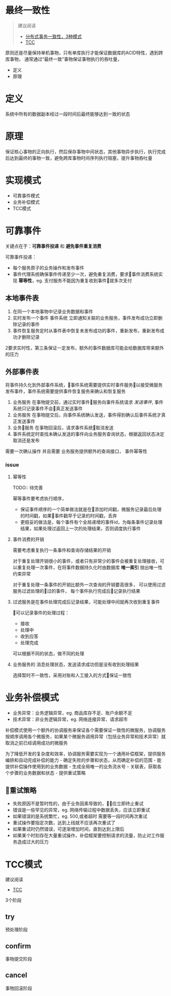 # 最终一致性

> 建议阅读
> - [分布式事务一致性，3种模式](https://zhuanlan.zhihu.com/p/36153160)
> - [TCC](https://juejin.im/post/5bf201f7f265da610f63528a)

原则还是尽量保持单机事物，只有单库执行才能保证数据库的ACID特性，遇到跨库事物， 通常通过“最终一致”事物保证事物执行的吞吐量，

- 定义
- 原理

# 定义
系统中所有的数据副本经过一段时间后最终能够达到一致的状态

# 原理
保证核心事物的正向执行，然后保存事物中间状态，其他事物异步执行，执行完成后达到最终的事物一致，避免跨库事物时间序列执行阻塞，提升事物吞吐量

# 实现模式
- 可靠事件模式
- 业务补偿模式
- TCC模式


# 可靠事件

关键点在于：**可靠事件投递** 和 **避免事件重复消费**

可靠事件投递：
  - 每个服务原子的业务操作和发布事件
  - 事件代理系统确保事件传递至少一次，避免重复消费，要求事件消费系统实现 **幂等性**，eg. 支付服务不能因为重复收到事件就多次支付

## 本地事件表

1. 在同一个本地事物中记录业务数据和事件
2. 实时发布一个事件 事件系统 立即通知关联的业务服务，事件发布成功立即删除记录的事件
3. 事件恢复服务定时从事件表中恢复未发布成功的事件，重新发布，重新发布成功才删除记录
   
2要求实时性，第三条保证一定发布，额外的事件数据库可能会给数据库带来额外的压力

## 外部事件表

将事件持久化到外部事件系统，事件系统需要提供实时事件服务以接受微服务发布事件，事件系统需要提供事件恢复服务来确认和恢复服务

1. 业务服务 在事物提交前，通过实时事件服务向事件系统请求 *发送事件*, 事件系统只记录事件不会真正发送事件
2. 业务服务 在事物提交后，向事件系统确认发送，事件得到确认后事件系统才真正发送事件
3. 业务服务 在事物回滚后，请求事件系统取消发送
4. 事件系统定时查找未确认发送的事件向业务服务查询状态，根据返回状态决定取消还是发布

需要一次确认操作 并且需要 业务服务提供额外的查询接口， 事件幂等性


### issue

1. 幂等性

    TODO:: 待完善

    幂等事件要考虑执行顺序，
    - 保证事件顺序的一个简单做法就是在添加时间戳，微服务记录最后处理的时间戳，如果事件戳早于记录的时间戳，丢弃
    - 更稳妥的做法是，每个事件有个全局递增的事件id，为每条事件记录处理结果，如果处理过返回上一次的处理结果，否则调度执行事件

2. 事件消费的开销

    需要考虑重复执行一条事件和查询存储结果的开销

    对于重复处理开销很小的事件，或者只有非常少的事件会被重复处理接收，可以重复处理一次事件，在将事件数据持久化时由数据库 **唯一索引** 抛出唯一性约束异常

    对于重复处理一条事件的开销比额外一次查询的开销要高很多， 可以使用过滤服务过滤处理的过的事件， 每个事件执行完成后记录执行结果

3. 过滤服务是在事件处理完成后记录结果，可能处理中间就再次收到重复事件

    可以记录事件的处理过程：
     - 接收
     - 处理中
     - 收到应答
     - 处理完成
    
    可以根据不同的状态，做不同的处理

4. 业务服务的 消息处理状态，发送请求成功但是没有收到处理结果

    选择暂时不一致性，采用对账和人工接入的方式保证一致性



# 业务补偿模式

- 业务异常：业务逻辑异常，eg. 商品库存不足、账户余额不足
- 技术异常：非业务逻辑异常，eg. 网络连接异常、请求超市

补偿模式使用一个额外的协调服务来保证各个需要保证一致性的微服务，协调服务按顺序调用各个微服务，如果某个微服务调用异常（包括业务异常和技术异常）就取消之前已经调用成功的微服务

为了降低开发的复杂度和效率，协调服务需要实现为一个通用补偿框架，提供服务编排和自动完成补偿的能力
    - 确定失败的步骤和状态，从而确定补偿的范围
    - 能提供补偿操作使用到的业务数据
    - 生成全局唯一的业务流水号
    - 关联表，获取各个步骤的业务数据和状态
    - 提供重试策略



## 重试策略

- 失败原因不是暂时性的，由于业务因素导致的，应立即终止重试
- 错误是一些罕见的异常，eg. 网络传输过程中数据丢失，应该立即重试
- 如果错误的是系统繁忙，eg. 500,或者超时 需要等一段时间再次重试
- 重试操作要指定次数，达到上线就不应该再次重试了
- 如果重试时仍然错误，可逐渐增加时间，直到达到上限后
- 如果某个时刻存在大量重试操作，补偿框架要控制请求的流量，防止对工作服务造成过大的压力


# TCC模式

建议阅读
- [TCC](https://juejin.im/post/5bf201f7f265da610f63528a)

3个阶段

## try
预处理阶段

## confirm
事物提交阶段

## cancel
事物回滚阶段
